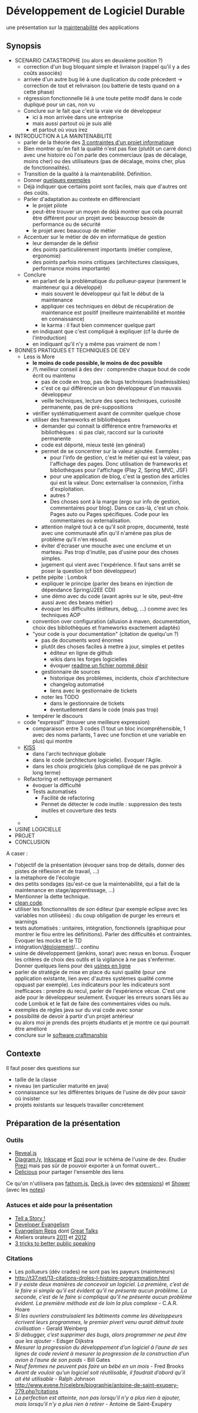 # Développement de Logiciel Durable

une présentation sur la [maintenabilité](http://en.wikipedia.org/wiki/Maintainability) des applications

## Synopsis

* SCENARIO CATASTROPHE (ou alors en deuxième position ?)
    * correction d'un bug bloquant simple et livraison (rappel qu'il y a des coûts associés)
    * arrivée d'un autre bug lié à une duplication du code précedent -> correction de tout et relivraison (ou batterie de tests quand on a cette phase)
    * régression fonctionnelle lié à une toute petite modif dans le code dupliqué pour un cas, non vu
    * Conclure sur le fait que c'est la vraie vie de développeur
        * ici à mon arrivée dans une entreprise
        * mais aussi partout où je suis allé
        * et partout où vous irez
* INTRODUCTION A LA MAINTENABILITE
    * parler de la théorie des [3 contraintes d'un projet informatique](http://www.projectsmart.co.uk/project-management-scope-triangle.html)
    * Bien montrer qu'en fait la qualité n'est pas fixe (plutôt un carré donc) avec une histoire où l'on parle des commerciaux (pas de décalage, moins cher) ou des utilisateurs (pas de décalage, moins cher, plus de fonctionnalités).
    * Transition de la qualité à la maintenabilité. Définition. 
    * Donner [quelques exemples](https://www.inria.fr/centre/grenoble/actualites/la-fiabilite-des-systemes-devient-un-defi-majeur)
    * Déjà indiquer que certains point sont faciles, mais que d'autres ont des coûts.
    * Parler d'adaptation au contexte en différenciant 
        * le projet pilote
        * peut-être trouver un moyen de déjà montrer que cela pourrait être différent pour un projet avec beaucoup besoin de performance ou de sécurité
        * le projet avec beaucoup de métier
    * Accentuer sur le métier de dév en informatique de gestion
        + leur demander de le définir
        * des points particulièrement importants (métier complexe, ergonomie)
        * des points parfois moins critiques (architectures classiques, performance moins importante)
    * Conclure
        * en parlant de la problématique du pollueur-payeur (rarement le mainteneur qui a développé)
            * mais souvent le développeur qui fait le début de la maintenance
            * appliquer ces techniques en début de récupération de maintenance est positif (meilleure maintenabilité et montée en connaissance)
            * le karma : il faut bien commencer quelque part
        * en indiquant que c'est compliqué à expliquer (cf la durée de l'introduction)
        * en indiquant qu'il n'y a même pas vraiment de nom !
* BONNES PRATIQUES ET TECHNIQUES DE DEV
    * Less is More
        * __le moins de code possible, le moins de doc possible__
        * /!\ meilleur conseil à des dev : comprendre chaque bout de code écrit ou maintenu
            * pas de code en trop, pas de bugs techniques (inadmissibles)
            * c'est ce qui différencie un bon développeur d'un mauvais développeur
            * veille techniques, lecture des specs techniques, curiosité permanente, pas de pré-suppositions
        * vérifier systématiquement avant de commiter quelque chose
        * utiliser des frameworks et bibliothèques
            + demander qui connait la différence entre frameworks et bibliothèques : si pas clair, raccord sur la curiosité permanente
            * code est déporté, mieux testé (en général)
            * permet de se concentrer sur la valeur ajoutée. Exemples :
                * pour l'info de gestion, c'est le métier qui est la valeur, pas l'affichage des pages. Donc utilisation de frameworks et bibliothèques pour l'affichage (Play 2, Spring MVC, JSF)
                * pour une application de blog, c'est la gestion des articles qui est la valeur. Donc externaliser la connexion, l'infra d'exploitation.
                * autres ?
                * Des choses sont à la marge (ergo sur info de gestion, commentaires pour blog). Dans ce cas-là, c'est un choix. Pages auto ou Pages spécifiques. Code pour les commentaires ou externalisation.
            * attention malgré tout à ce qu'il soit propre, documenté, testé avec une communauté afin qu'il n'amène pas plus de problème qu'il n'en résoud.
            * éviter d'écraser une mouche avec une enclume et un marteau. Pas trop d'inutile, pas d'usine pour des choses simples. 
            * jugement qui vient avec l'expérience. Il faut sans arrêt se poser la question (cf bon développeur)
        * petite pépite : Lombok
            * expliquer le principe (parler des beans en injection de dépendance Spring/J2EE CDI)
            * une démo avec du code (avant après sur le site, peut-être aussi avec des beans métier)
            * évoquer les difficultés (éditeurs, debug, ...) comme avec les techniques AOP
        * convention over configuration (allusion à maven, documentation, choix des bibliothèques et frameworks exactement adaptés)
        * "your code is your documentation" (citation de quelqu'un ?)
            * pas de documents word énormes
            * plutôt des choses faciles à mettre à jour, simples et petites
                * éditeur en ligne de github
                * wikis dans les forges logicielles
                * évoquer [readme un fichier nommé désir](http://www.paris-web.fr/2012/conferences/readme-un-fichier-nomme-plaisir.php)
            * gestionnaire de sources
                * historique des problèmes, incidents, choix d'architecture
                * changelog automatisé
                * liens avec le gestionnaire de tickets
            * noter les TODO
                * dans le gestionnaire de tickets
                * éventuellement dans le code (mais pas trop)
        * tempérer le discours 
    * code "expressif" (trouver une meilleure expression)
        * comparaison entre 3 codes (1 tout un bloc incompréhensible, 1 avec des noms parlants, 1 avec une fonction et une variable en plus) qui montre 
    * [KISS](http://www.redaction-technique.org/redacteur-technique/redacteur-technique/principe-de-simplicite-kiss/)
        * dans l'archi technique globale
        * dans le code (architecture logicielle). Evoquer l'Agile.
        * dans les choix progiciels (plus compliqué de ne pas prévoir à long terme)
    * Refactoring et nettoyage permanent
        * évoquer la difficulté
        * Tests automatisés
            * Facilité de refactoring 
            * Permet de détecter le code inutile : suppression des tests inutiles et couverture des tests
            * 
    * 
* USINE LOGICIELLE
* PROJET
* CONCLUSION

A caser :
* l'objectif de la présentation (évoquer sans trop de détails, donner des pistes de réflexion et de travail, ...)
* la métaphore de l'écologie
* des petits sondages (qu'est-ce que la maintenabilité, qui a fait de la maintenance en stage/apprentissage, ...)
* Mentionner la dette technique. 
* [clean code](http://blog.octo.com/les-artisans-codeurs-chez-octo/).
* utiliser les fonctionnalités de son éditeur (par exemple eclipse avec les variables non utilisées) : du coup obligation de purger les erreurs et warnings
* tests automatisés : unitaires, intégration, fonctionnels (graphique pour montrer le flou entre les définitions). Parler des difficultés et contraintes. Evoquer les mocks et le TD
* intégration/[déploiement](http://blog.octo.com/continuous-deployment/)/... continu
* usine de développement (jenkins, sonar) avec nexus en bonus. Évoquer les critères de choix des outils et la vigilance à ne pas s'enfermer. Donner quelques liens pour des [usines en ligne](http://deors.wordpress.com/2012/10/03/developer-day/)
* parler de stratégie de mise en place du suivi qualité (pour une application existante, lien avec d'autres systèmes qualité comme opquast par exemple). Les indicateurs pour les indicateurs sont inefficaces : prendre du recul, parler de l'expérience vécue. C'est une aide pour le développeur seulement. Evoquer les erreurs sonars liés au code Lombok et le fait de faire des commentaires vides ou nuls.
* exemples de règles java sur du vrai code avec sonar
 * possibilité de devoir à partir d'un projet antérieur
 * ou alors moi je prends des projets étudiants et je montre ce qui pourrait être amélioré 
* conclure sur le [software craftmanship](http://training.xebia.fr/formations-java-jee/formation-tdd-software-craftsmanship.html)

## Contexte

Il faut poser des questions sur
* taille de la classe
* niveau (en particulier maturité en java)
* connaissance sur les différentes briques de l'usine de dév pour savoir où insister
* projets existants sur lesquels travailler concrètement

## Préparation de la présentation
### Outils

* [Reveal.js](https://github.com/hakimel/reveal.js)
* [Diagram.ly](http://www.diagram.ly/), [Inkscape](http://inkscape.org/?lang=fr) et [Sozi](http://sozi.baierouge.fr/wiki/fr:bienvenue) pour le schéma de l'usine de dev. Etudier [Prezi](http://prezi.com/) mais pas sûr de pouvoir exporter à un format ouvert...
* [Delicious](http://www.delicious.com) pour partager l'ensemble des liens

Ce qu'on n'utilisera pas [fathom.js](http://markdalgleish.com/projects/fathom/), [Deck.js](http://imakewebthings.com/deck.js/) (avec des [extensions](http://home.heeere.com/tech-deckjs-ext.html)) et [Shower](https://github.com/pepelsbey/shower) (avec les [notes](http://christianheilmann.com/2012/08/15/browsers-have-a-presenter-mode-console-info/))

### Astuces et aide pour la présentation
* [Tell a Story !](http://fr.slideshare.net/andywhitlock/how-to-do-presentations-that-dont-induce-suicide)
* [Developer Evangelism](http://developer-evangelism.com/slides.php)
* [Evangelism Reps](https://wiki.mozilla.org/ReMo/SIGs/Evangelism_Reps/Evangelism_Reps_Toolkit) dont [Great Talks](https://wiki.mozilla.org/Evangelism_Reps_Training_Program/GreatTalks)
* Ateliers orateurs [2011](http://www.paris-web.fr/actualites/2011/05/compte-rendu-atelier-orateurs.php) et [2012](http://www.paris-web.fr/actualites/2012/05/compte-rendu-de-latelier-orateurs-2012.php)
* [3 tricks to better public speaking](http://neiljoglekar.com/what-i-learned-from-our-guest-lecture-at-cmu)

### Citations
* Les pollueurs (dév crades) ne sont pas les payeurs (mainteneurs)
* <http://t37.net/13-citations-droles-l-histoire-programmation.html>
 * _Il y existe deux manières de concevoir un logiciel. La première, c’est de le faire si simple qu’il est évident qu’il ne présente aucun problème. La seconde, c’est de le faire si compliqué qu’il ne présente aucun problème évident. La première méthode est de loin la plus complexe_ - C.A.R. Hoare
 * _Si les ouvriers construisaient les bâtiments comme les développeurs écrivent leurs programmes, le premier pivert venu aurait détruit toute civilisation_ - Gerald Weinberg
 * _Si debugger, c’est supprimer des bugs, alors programmer ne peut être que les ajouter_ - Edsger Dijkstra
 * _Mesurer la progression du développement d’un logiciel à l’aune de ses lignes de code revient à mesurer la progression de la construction d’un avion à l’aune de son poids_ - Bill Gates
 * _Neuf femmes ne peuvent pas faire un bébé en un mois_ - Fred Brooks
 * _Avant de vouloir qu’un logiciel soit réutilisable, il faudrait d’abord qu’il ait été utilisable_ - Ralph Johnson
* <http://www.evene.fr/celebre/biographie/antoine-de-saint-exupery-279.php?citations>
 * _La perfection est atteinte, non pas lorsqu'il n'y a plus rien à ajouter, mais lorsqu'il n'y a plus rien à retirer_ - Antoine de Saint-Exupéry
